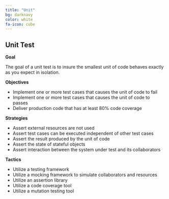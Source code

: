 ```yaml
---
title: "Unit"
bg: darknavy
color: white
fa-icon: cube
---
```


## Unit Test

**Goal**

The goal of a unit test is to insure the smallest unit of code behaves exactly as you expect in isolation.

**Objectives**

* Implement one or more test cases that causes the unit of code to fail
* Implement one or more test cases that causes the unit of code to passes
* Deliver production code that has at least 80% code coverage

**Strategies**

* Assert external resources are not used
* Assert test cases can be executed independent of other test cases
* Assert the result produced by the unit of code
* Assert the state of stateful objects
* Assert interaction between the system under test and its collaborators

**Tactics**

* Utilize a testing framework
* Utilize a mocking framework to simulate collaborators and resources
* Utilize an assertion library
* Utilize a code coverage tool
* Utilize a mutation testing tool
